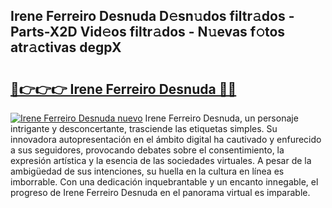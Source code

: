 ## Irene Ferreiro Desnuda D𝚎sn𝚞dos filtr𝚊dos - Parts-X2D Vid𝚎os filtr𝚊dos - N𝚞evas f𝚘tos atr𝚊ctivas degpX

# <h2><a href="http://mb4cyg.tromn.icu/?c=Irene+Ferreiro+Desnuda">🔗👉👉👉 Irene Ferreiro Desnuda 🔗🔗</a></h2>

[![Irene Ferreiro Desnuda nuevo](https://i.imgur.com/pEAQMta.gif)](http://mb4cyg.tromn.icu/?c=Irene+Ferreiro+Desnuda)
Irene Ferreiro Desnuda, un personaje intrigante y desconcertante, trasciende las etiquetas simples. Su innovadora autopresentación en el ámbito digital ha cautivado y enfurecido a sus seguidores, provocando debates sobre el consentimiento, la expresión artística y la esencia de las sociedades virtuales. A pesar de la ambigüedad de sus intenciones, su huella en la cultura en línea es imborrable. Con una dedicación inquebrantable y un encanto innegable, el progreso de Irene Ferreiro Desnuda en el panorama virtual es imparable.
